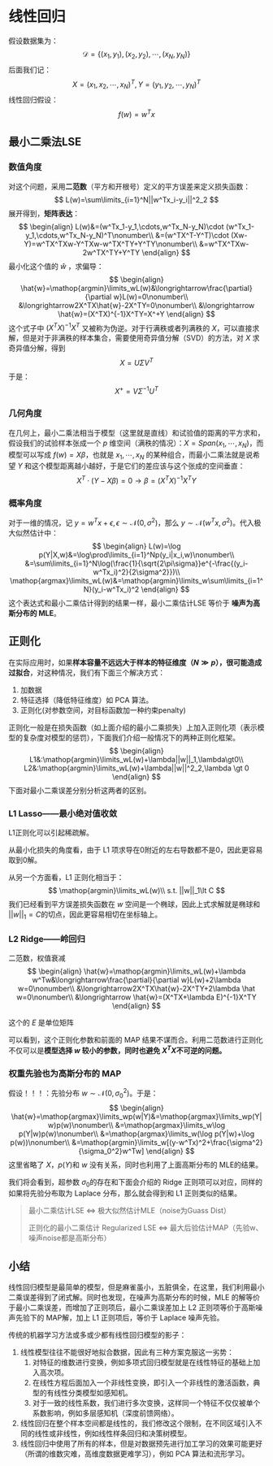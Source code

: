 # 线性回归

假设数据集为：
$$
\mathcal{D}=\{(x_1, y_1),(x_2, y_2),\cdots,(x_N, y_N)\}
$$
后面我们记：
$$
X=(x_1,x_2,\cdots,x_N)^T,Y=(y_1,y_2,\cdots,y_N)^T
$$
线性回归假设：
$$
f(w)=w^Tx
$$

## 最小二乘法LSE

### 数值角度

对这个问题，采用**二范数**（平方和开根号）定义的平方误差来定义损失函数：
$$
L(w)=\sum\limits_{i=1}^N||w^Tx_i-y_i||^2_2
$$
展开得到，**矩阵表达**：
$$
\begin{align}
L(w)&=(w^Tx_1-y_1,\cdots,w^Tx_N-y_N)\cdot (w^Tx_1-y_1,\cdots,w^Tx_N-y_N)^T\nonumber\\
&=(w^TX^T-Y^T)\cdot (Xw-Y)=w^TX^TXw-Y^TXw-w^TX^TY+Y^TY\nonumber\\
&=w^TX^TXw-2w^TX^TY+Y^TY
\end{align}
$$
最小化这个值的 $ \hat{w}$ ，求偏导：
$$
\begin{align}
\hat{w}=\mathop{argmin}\limits_wL(w)&\longrightarrow\frac{\partial}{\partial w}L(w)=0\nonumber\\
&\longrightarrow2X^TX\hat{w}-2X^TY=0\nonumber\\
&\longrightarrow \hat{w}=(X^TX)^{-1}X^TY=X^+Y
\end{align}
$$
这个式子中 $(X^TX)^{-1}X^T$ 又被称为伪逆。对于行满秩或者列满秩的 $X$，可以直接求解，但是对于非满秩的样本集合，需要使用奇异值分解（SVD）的方法，对 $X$ 求奇异值分解，得到
$$
X=U\Sigma V^T
$$
于是：
$$
X^+=V\Sigma^{-1}U^T
$$
### 几何角度

在几何上，最小二乘法相当于模型（这里就是直线）和试验值的距离的平方求和，假设我们的试验样本张成一个 $p$ 维空间（满秩的情况）：$X=Span(x_1,\cdots,x_N)$，而模型可以写成 $f(w)=X\beta$，也就是 $x_1,\cdots,x_N$ 的某种组合，而最小二乘法就是说希望 $Y$ 和这个模型距离越小越好，于是它们的差应该与这个张成的空间垂直：
$$
X^T\cdot(Y-X\beta)=0\longrightarrow\beta=(X^TX)^{-1}X^TY
$$

### 概率角度

对于一维的情况，记 $y=w^Tx+\epsilon,\epsilon\sim\mathcal{N}(0,\sigma^2)$，那么 $y\sim\mathcal{N}(w^Tx,\sigma^2)$。代入极大似然估计中：
$$
\begin{align}
L(w)=\log p(Y|X,w)&=\log\prod\limits_{i=1}^Np(y_i|x_i,w)\nonumber\\
&=\sum\limits_{i=1}^N\log(\frac{1}{\sqrt{2\pi\sigma}}e^{-\frac{(y_i-w^Tx_i)^2}{2\sigma^2}})\\
\mathop{argmax}\limits_wL(w)&=\mathop{argmin}\limits_w\sum\limits_{i=1^N}(y_i-w^Tx_i)^2
\end{align}
$$
这个表达式和最小二乘估计得到的结果一样，最小二乘估计LSE 等价于 **噪声为高斯分布的 MLE**。



## 正则化

在实际应用时，如果**样本容量不远远大于样本的特征维度（$N\gg p$），很可能造成过拟合**，对这种情况，我们有下面三个解决方式：

1.  加数据
2.  特征选择（降低特征维度）如 PCA 算法。
3.  正则化(对参数空间，对目标函数加一种约束penalty)

正则化一般是在损失函数（如上面介绍的最小二乘损失）上加入正则化项（表示模型的复杂度对模型的惩罚），下面我们介绍一般情况下的两种正则化框架。
$$
\begin{align}
L1&:\mathop{argmin}\limits_wL(w)+\lambda||w||_1,\lambda\gt0\\
L2&:\mathop{argmin}\limits_wL(w)+\lambda||w||^2_2,\lambda \gt 0
\end{align}
$$
下面对最小二乘误差分别分析这两者的区别。

### L1 Lasso——最小绝对值收敛

L1正则化可以引起稀疏解。

从最小化损失的角度看，由于 L1 项求导在0附近的左右导数都不是0，因此更容易取到0解。

从另一个方面看，L1 正则化相当于：
$$
\mathop{argmin}\limits_wL(w)\\
s.t. ||w||_1\lt C
$$
我们已经看到平方误差损失函数在 $w$ 空间是一个椭球，因此上式求解就是椭球和 $||w||_1=C$的切点，因此更容易相切在坐标轴上。

### L2 Ridge——岭回归

二范数，权值衰减
$$
\begin{align}
\hat{w}=\mathop{argmin}\limits_wL(w)+\lambda w^Tw&\longrightarrow\frac{\partial}{\partial w}L(w)+2\lambda w=0\nonumber\\
&\longrightarrow2X^TX\hat{w}-2X^TY+2\lambda \hat w=0\nonumber\\
&\longrightarrow \hat{w}=(X^TX+\lambda E)^{-1}X^TY
\end{align}
$$

这个的 $E$ 是单位矩阵

可以看到，这个正则化参数和前面的 MAP 结果不谋而合。利用二范数进行正则化不仅可以是**模型选择 $w$ 较小的参数，同时也避免 $ X^TX$不可逆的问题。**



### 权重先验也为高斯分布的 MAP

假设！！！：先验分布 $w\sim\mathcal{N}(0,\sigma_0^2)$。于是： 
$$
\begin{align}
\hat{w}=\mathop{argmax}\limits_wp(w|Y)&=\mathop{argmax}\limits_wp(Y|w)p(w)\nonumber\\
&=\mathop{argmax}\limits_w\log p(Y|w)p(w)\nonumber\\
&=\mathop{argmax}\limits_w(\log p(Y|w)+\log p(w))\nonumber\\
&=\mathop{argmin}\limits_w[(y-w^Tx)^2+\frac{\sigma^2}{\sigma_0^2}w^Tw]
\end{align}
$$
这里省略了 $X$，$p(Y)$和 $w$ 没有关系，同时也利用了上面高斯分布的 MLE的结果。

我们将会看到，超参数 $\sigma_0$的存在和下面会介绍的 Ridge 正则项可以对应，同样的如果将先验分布取为 Laplace 分布，那么就会得到和 L1 正则类似的结果。

> 最小二乘估计LSE $\iff$ 极大似然估计MLE（noise为Guass Dist）
>
> 正则化的最小二乘估计 Regularized LSE $\iff$ 最大后验估计MAP（先验w、噪声noise都是高斯分布）



## 小结

线性回归模型是最简单的模型，但是麻雀虽小，五脏俱全，在这里，我们利用最小二乘误差得到了闭式解。同时也发现，在噪声为高斯分布的时候，MLE 的解等价于最小二乘误差，而增加了正则项后，最小二乘误差加上 L2 正则项等价于高斯噪声先验下的 MAP解，加上 L1 正则项后，等价于 Laplace 噪声先验。

传统的机器学习方法或多或少都有线性回归模型的影子：

1.  线性模型往往不能很好地拟合数据，因此有三种方案克服这一劣势：
    1.  对特征的维数进行变换，例如多项式回归模型就是在线性特征的基础上加入高次项。
    2.  在线性方程后面加入一个非线性变换，即引入一个非线性的激活函数，典型的有线性分类模型如感知机。
    3.  对于一致的线性系数，我们进行多次变换，这样同一个特征不仅仅被单个系数影响，例如多层感知机（深度前馈网络）。
2.  线性回归在整个样本空间都是线性的，我们修改这个限制，在不同区域引入不同的线性或非线性，例如线性样条回归和决策树模型。
3.  线性回归中使用了所有的样本，但是对数据预先进行加工学习的效果可能更好（所谓的维数灾难，高维度数据更难学习），例如 PCA 算法和流形学习。

